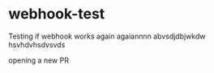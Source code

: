 # webhook-test



Testing if webhook works again agaiannnn abvsdjdbjwkdw hsvhdvhsdvsvds

opening a new PR
